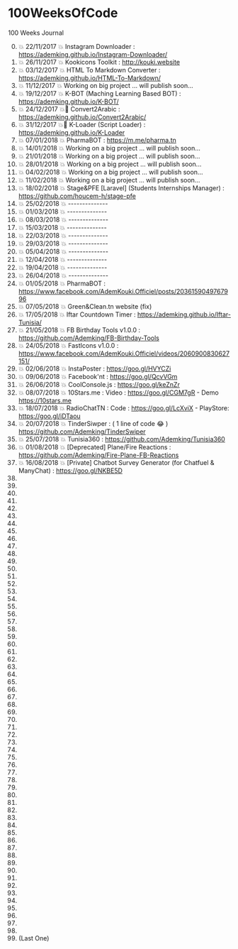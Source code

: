 # 100WeeksOfCode
100 Weeks Journal

0. :boom: 22/11/2017 :boom: Instagram Downloader : https://ademking.github.io/Instagram-Downloader/
1. :boom: 26/11/2017 :boom: Kookicons Toolkit : http://kouki.website
3. :boom: 03/12/2017 :boom: HTML To Markdown Converter : https://ademking.github.io/HTML-To-Markdown/
4. :boom: 11/12/2017 :boom: Working on big project ... will publish soon... 
5. :boom: 19/12/2017 :boom: K-BOT (Maching Learning Based BOT) : https://ademking.github.io/K-BOT/
6. :boom: 24/12/2017 :boom: ِConvert2Arabic : https://ademking.github.io/Convert2Arabic/
7. :boom: 31/12/2017 :boom: ِK-Loader (Script Loader) : https://ademking.github.io/K-Loader
8. :boom: 07/01/2018 :boom: PharmaBOT : https://m.me/pharma.tn
9. :boom: 14/01/2018 :boom: Working on a big project ... will publish soon...
10. :boom: 21/01/2018 :boom: Working on a big project ... will publish soon...
11. :boom: 28/01/2018 :boom: Working on a big project ... will publish soon...
12. :boom: 04/02/2018 :boom: Working on a big project ... will publish soon...
13. :boom: 11/02/2018 :boom: Working on a big project ... will publish soon...
14. :boom: 18/02/2018 :boom: Stage&PFE [Laravel] (Students Internships Manager) : https://github.com/houcem-h/stage-pfe
15. :boom: 25/02/2018 :boom: --------------
16. :boom: 01/03/2018 :boom: --------------
17. :boom: 08/03/2018 :boom: --------------
18. :boom: 15/03/2018 :boom: --------------
19. :boom: 22/03/2018 :boom: --------------
20. :boom: 29/03/2018 :boom: --------------
21. :boom: 05/04/2018 :boom: --------------
22. :boom: 12/04/2018 :boom: --------------
23. :boom: 19/04/2018 :boom: --------------
24. :boom: 26/04/2018 :boom: --------------
25. :boom: 01/05/2018 :boom: PharmaBOT : https://www.facebook.com/AdemKouki.Officiel/posts/2036159049767996
26. :boom: 07/05/2018 :boom: Green&Clean.tn website (fix)
27. :boom: 17/05/2018 :boom: Iftar Countdown Timer : https://ademking.github.io/Iftar-Tunisia/
28. :boom: 21/05/2018 :boom: FB Birthday Tools v1.0.0 : https://github.com/Ademking/FB-Birthday-Tools
29. :boom: 24/05/2018 :boom: FastIcons v1.0.0 : https://www.facebook.com/AdemKouki.Officiel/videos/2060900830627151/
30. :boom: 02/06/2018 :boom: InstaPoster : https://goo.gl/HVYCZi
31. :boom: 09/06/2018 :boom: Facebook'nt : https://goo.gl/QcvVGm
32. :boom: 26/06/2018 :boom: CoolConsole.js : https://goo.gl/keZnZr
33. :boom: 08/07/2018 :boom: 10Stars.me : Video : https://goo.gl/CGM7gR - Demo https://10stars.me 
34. :boom: 18/07/2018 :boom: RadioChatTN : Code : https://goo.gl/LcXviX - PlayStore: https://goo.gl/iDTaou
35. :boom: 20/07/2018 :boom: TinderSiwper : ( 1 line of code 😂 ) https://github.com/Ademking/TinderSwiper
36. :boom: 25/07/2018 :boom: Tunisia360 : https://github.com/Ademking/Tunisia360
37. :boom: 01/08/2018 :boom: [Deprecated] Plane/Fire Reactions : https://github.com/Ademking/Fire-Plane-FB-Reactions
38. :boom: 16/08/2018 :boom: [Private] Chatbot Survey Generator (for Chatfuel & ManyChat) : https://goo.gl/NKBE5D
39.
40.
41.
42.
43.
44.
45.
46.
47.
48.
49.
50.
51.
52.
53.
54.
55.
56.
57.
58.
59.
60.
61.
62.
63.
64.
65.
66.
67.
68.
69.
70.
71.
72.
73.
74.
75.
76.
77.
78.
79.
80.
81.
82.
83.
84.
85.
86.
87.
88.
89.
90.
91.
92.
93.
94.
95.
96.
97.
98.
99.
100. (Last One)
